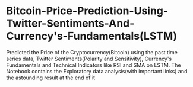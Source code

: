 # Bitcoin-Price-Prediction-Using-Twitter-Sentiments-And-Currency's-Fundamentals(LSTM)
Predicted the Price of the Cryptocurrency(Bitcoin) using the past time series data, Twitter Sentiments(Polarity and Sensitivity), Currency's Fundamentals and Technical Indicators like RSI and SMA on LSTM. The Notebook contains the Exploratory data analysis(with important links) and the astounding result at the end of it
